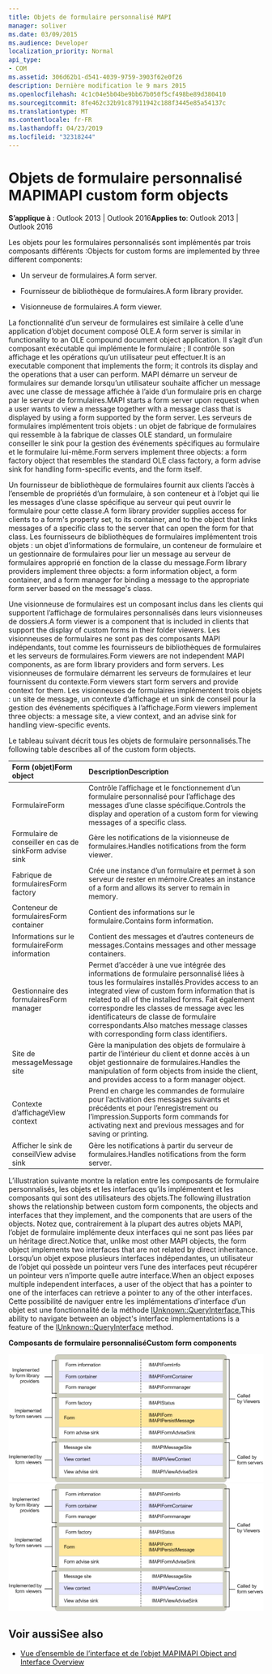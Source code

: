 ```yaml
---
title: Objets de formulaire personnalisé MAPI
manager: soliver
ms.date: 03/09/2015
ms.audience: Developer
localization_priority: Normal
api_type:
- COM
ms.assetid: 306d62b1-d541-4039-9759-3903f62e0f26
description: Dernière modification le 9 mars 2015
ms.openlocfilehash: 4c1c04e5b04be9bb67b050f5cf498be89d380410
ms.sourcegitcommit: 8fe462c32b91c87911942c188f3445e85a54137c
ms.translationtype: MT
ms.contentlocale: fr-FR
ms.lasthandoff: 04/23/2019
ms.locfileid: "32318244"
---
```

# <a name="mapi-custom-form-objects"></a><span data-ttu-id="3f91d-103">Objets de formulaire personnalisé MAPI</span><span class="sxs-lookup"><span data-stu-id="3f91d-103">MAPI custom form objects</span></span>
  
<span data-ttu-id="3f91d-104">**S’applique à** : Outlook 2013 | Outlook 2016</span><span class="sxs-lookup"><span data-stu-id="3f91d-104">**Applies to**: Outlook 2013 | Outlook 2016</span></span> 
  
<span data-ttu-id="3f91d-105">Les objets pour les formulaires personnalisés sont implémentés par trois composants différents :</span><span class="sxs-lookup"><span data-stu-id="3f91d-105">Objects for custom forms are implemented by three different components:</span></span>
  
- <span data-ttu-id="3f91d-106">Un serveur de formulaires.</span><span class="sxs-lookup"><span data-stu-id="3f91d-106">A form server.</span></span>
    
- <span data-ttu-id="3f91d-107">Fournisseur de bibliothèque de formulaires.</span><span class="sxs-lookup"><span data-stu-id="3f91d-107">A form library provider.</span></span>
    
- <span data-ttu-id="3f91d-108">Visionneuse de formulaires.</span><span class="sxs-lookup"><span data-stu-id="3f91d-108">A form viewer.</span></span>
    
<span data-ttu-id="3f91d-109">La fonctionnalité d’un serveur de formulaires est similaire à celle d’une application d’objet document composé OLE.</span><span class="sxs-lookup"><span data-stu-id="3f91d-109">A form server is similar in functionality to an OLE compound document object application.</span></span> <span data-ttu-id="3f91d-110">Il s’agit d’un composant exécutable qui implémente le formulaire ; Il contrôle son affichage et les opérations qu’un utilisateur peut effectuer.</span><span class="sxs-lookup"><span data-stu-id="3f91d-110">It is an executable component that implements the form; it controls its display and the operations that a user can perform.</span></span> <span data-ttu-id="3f91d-111">MAPI démarre un serveur de formulaires sur demande lorsqu’un utilisateur souhaite afficher un message avec une classe de message affichée à l’aide d’un formulaire pris en charge par le serveur de formulaires.</span><span class="sxs-lookup"><span data-stu-id="3f91d-111">MAPI starts a form server upon request when a user wants to view a message together with a message class that is displayed by using a form supported by the form server.</span></span> <span data-ttu-id="3f91d-112">Les serveurs de formulaires implémentent trois objets : un objet de fabrique de formulaires qui ressemble à la fabrique de classes OLE standard, un formulaire conseiller le sink pour la gestion des événements spécifiques au formulaire et le formulaire lui-même.</span><span class="sxs-lookup"><span data-stu-id="3f91d-112">Form servers implement three objects: a form factory object that resembles the standard OLE class factory, a form advise sink for handling form-specific events, and the form itself.</span></span> 
  
<span data-ttu-id="3f91d-113">Un fournisseur de bibliothèque de formulaires fournit aux clients l’accès à l’ensemble de propriétés d’un formulaire, à son conteneur et à l’objet qui lie les messages d’une classe spécifique au serveur qui peut ouvrir le formulaire pour cette classe.</span><span class="sxs-lookup"><span data-stu-id="3f91d-113">A form library provider supplies access for clients to a form's property set, to its container, and to the object that links messages of a specific class to the server that can open the form for that class.</span></span> <span data-ttu-id="3f91d-114">Les fournisseurs de bibliothèques de formulaires implémentent trois objets : un objet d’informations de formulaire, un conteneur de formulaire et un gestionnaire de formulaires pour lier un message au serveur de formulaires approprié en fonction de la classe du message.</span><span class="sxs-lookup"><span data-stu-id="3f91d-114">Form library providers implement three objects: a form information object, a form container, and a form manager for binding a message to the appropriate form server based on the message's class.</span></span>
  
<span data-ttu-id="3f91d-115">Une visionneuse de formulaires est un composant inclus dans les clients qui supportent l’affichage de formulaires personnalisés dans leurs visionneuses de dossiers.</span><span class="sxs-lookup"><span data-stu-id="3f91d-115">A form viewer is a component that is included in clients that support the display of custom forms in their folder viewers.</span></span> <span data-ttu-id="3f91d-116">Les visionneuses de formulaires ne sont pas des composants MAPI indépendants, tout comme les fournisseurs de bibliothèques de formulaires et les serveurs de formulaires.</span><span class="sxs-lookup"><span data-stu-id="3f91d-116">Form viewers are not independent MAPI components, as are form library providers and form servers.</span></span> <span data-ttu-id="3f91d-117">Les visionneuses de formulaire démarrent les serveurs de formulaires et leur fournissent du contexte.</span><span class="sxs-lookup"><span data-stu-id="3f91d-117">Form viewers start form servers and provide context for them.</span></span> <span data-ttu-id="3f91d-118">Les visionneuses de formulaires implémentent trois objets : un site de message, un contexte d’affichage et un sink de conseil pour la gestion des événements spécifiques à l’affichage.</span><span class="sxs-lookup"><span data-stu-id="3f91d-118">Form viewers implement three objects: a message site, a view context, and an advise sink for handling view-specific events.</span></span>
  
<span data-ttu-id="3f91d-119">Le tableau suivant décrit tous les objets de formulaire personnalisés.</span><span class="sxs-lookup"><span data-stu-id="3f91d-119">The following table describes all of the custom form objects.</span></span> 
  
|<span data-ttu-id="3f91d-120">**Form (objet)**</span><span class="sxs-lookup"><span data-stu-id="3f91d-120">**Form object**</span></span>|<span data-ttu-id="3f91d-121">**Description**</span><span class="sxs-lookup"><span data-stu-id="3f91d-121">**Description**</span></span>|
|:-----|:-----|
|<span data-ttu-id="3f91d-122">Formulaire</span><span class="sxs-lookup"><span data-stu-id="3f91d-122">Form</span></span>  <br/> |<span data-ttu-id="3f91d-123">Contrôle l’affichage et le fonctionnement d’un formulaire personnalisé pour l’affichage des messages d’une classe spécifique.</span><span class="sxs-lookup"><span data-stu-id="3f91d-123">Controls the display and operation of a custom form for viewing messages of a specific class.</span></span>  <br/> |
|<span data-ttu-id="3f91d-124">Formulaire de conseiller en cas de sink</span><span class="sxs-lookup"><span data-stu-id="3f91d-124">Form advise sink</span></span>  <br/> |<span data-ttu-id="3f91d-125">Gère les notifications de la visionneuse de formulaires.</span><span class="sxs-lookup"><span data-stu-id="3f91d-125">Handles notifications from the form viewer.</span></span>  <br/> |
|<span data-ttu-id="3f91d-126">Fabrique de formulaires</span><span class="sxs-lookup"><span data-stu-id="3f91d-126">Form factory</span></span>  <br/> |<span data-ttu-id="3f91d-127">Crée une instance d’un formulaire et permet à son serveur de rester en mémoire.</span><span class="sxs-lookup"><span data-stu-id="3f91d-127">Creates an instance of a form and allows its server to remain in memory.</span></span>  <br/> |
|<span data-ttu-id="3f91d-128">Conteneur de formulaires</span><span class="sxs-lookup"><span data-stu-id="3f91d-128">Form container</span></span>  <br/> |<span data-ttu-id="3f91d-129">Contient des informations sur le formulaire.</span><span class="sxs-lookup"><span data-stu-id="3f91d-129">Contains form information.</span></span>  <br/> |
|<span data-ttu-id="3f91d-130">Informations sur le formulaire</span><span class="sxs-lookup"><span data-stu-id="3f91d-130">Form information</span></span>  <br/> |<span data-ttu-id="3f91d-131">Contient des messages et d’autres conteneurs de messages.</span><span class="sxs-lookup"><span data-stu-id="3f91d-131">Contains messages and other message containers.</span></span>  <br/> |
|<span data-ttu-id="3f91d-132">Gestionnaire des formulaires</span><span class="sxs-lookup"><span data-stu-id="3f91d-132">Form manager</span></span>  <br/> |<span data-ttu-id="3f91d-133">Permet d’accéder à une vue intégrée des informations de formulaire personnalisé liées à tous les formulaires installés.</span><span class="sxs-lookup"><span data-stu-id="3f91d-133">Provides access to an integrated view of custom form information that is related to all of the installed forms.</span></span> <span data-ttu-id="3f91d-134">Fait également correspondre les classes de message avec les identificateurs de classe de formulaire correspondants.</span><span class="sxs-lookup"><span data-stu-id="3f91d-134">Also matches message classes with corresponding form class identifiers.</span></span>  <br/> |
|<span data-ttu-id="3f91d-135">Site de message</span><span class="sxs-lookup"><span data-stu-id="3f91d-135">Message site</span></span>  <br/> |<span data-ttu-id="3f91d-136">Gère la manipulation des objets de formulaire à partir de l’intérieur du client et donne accès à un objet gestionnaire de formulaires.</span><span class="sxs-lookup"><span data-stu-id="3f91d-136">Handles the manipulation of form objects from inside the client, and provides access to a form manager object.</span></span>  <br/> |
|<span data-ttu-id="3f91d-137">Contexte d’affichage</span><span class="sxs-lookup"><span data-stu-id="3f91d-137">View context</span></span>  <br/> |<span data-ttu-id="3f91d-138">Prend en charge les commandes de formulaire pour l’activation des messages suivants et précédents et pour l’enregistrement ou l’impression.</span><span class="sxs-lookup"><span data-stu-id="3f91d-138">Supports form commands for activating next and previous messages and for saving or printing.</span></span>  <br/> |
|<span data-ttu-id="3f91d-139">Afficher le sink de conseil</span><span class="sxs-lookup"><span data-stu-id="3f91d-139">View advise sink</span></span>  <br/> |<span data-ttu-id="3f91d-140">Gère les notifications à partir du serveur de formulaires.</span><span class="sxs-lookup"><span data-stu-id="3f91d-140">Handles notifications from the form server.</span></span>  <br/> |
   
<span data-ttu-id="3f91d-141">L’illustration suivante montre la relation entre les composants de formulaire personnalisés, les objets et les interfaces qu’ils implémentent et les composants qui sont des utilisateurs des objets.</span><span class="sxs-lookup"><span data-stu-id="3f91d-141">The following illustration shows the relationship between custom form components, the objects and interfaces that they implement, and the components that are users of the objects.</span></span> <span data-ttu-id="3f91d-142">Notez que, contrairement à la plupart des autres objets MAPI, l’objet de formulaire implémente deux interfaces qui ne sont pas liées par un héritage direct.</span><span class="sxs-lookup"><span data-stu-id="3f91d-142">Notice that, unlike most other MAPI objects, the form object implements two interfaces that are not related by direct inheritance.</span></span> <span data-ttu-id="3f91d-143">Lorsqu’un objet expose plusieurs interfaces indépendantes, un utilisateur de l’objet qui possède un pointeur vers l’une des interfaces peut récupérer un pointeur vers n’importe quelle autre interface.</span><span class="sxs-lookup"><span data-stu-id="3f91d-143">When an object exposes multiple independent interfaces, a user of the object that has a pointer to one of the interfaces can retrieve a pointer to any of the other interfaces.</span></span> <span data-ttu-id="3f91d-144">Cette possibilité de naviguer entre les implémentations d’interface d’un objet est une fonctionnalité de la méthode [IUnknown::QueryInterface.](https://msdn.microsoft.com/library/54d5ff80-18db-43f2-b636-f93ac053146d%28Office.15%29.aspx)</span><span class="sxs-lookup"><span data-stu-id="3f91d-144">This ability to navigate between an object's interface implementations is a feature of the [IUnknown::QueryInterface](https://msdn.microsoft.com/library/54d5ff80-18db-43f2-b636-f93ac053146d%28Office.15%29.aspx) method.</span></span> 
  
<span data-ttu-id="3f91d-145">**Composants de formulaire personnalisé**</span><span class="sxs-lookup"><span data-stu-id="3f91d-145">**Custom form components**</span></span>
  
<span data-ttu-id="3f91d-146">![Composants de formulaire personnalisés Composants](media/amapi_67.gif "de formulaire personnalisés")</span><span class="sxs-lookup"><span data-stu-id="3f91d-146">![Custom form components](media/amapi_67.gif "Custom form components")</span></span>
  
## <a name="see-also"></a><span data-ttu-id="3f91d-147">Voir aussi</span><span class="sxs-lookup"><span data-stu-id="3f91d-147">See also</span></span>

- [<span data-ttu-id="3f91d-148">Vue d’ensemble de l’interface et de l’objet MAPI</span><span class="sxs-lookup"><span data-stu-id="3f91d-148">MAPI Object and Interface Overview</span></span>](mapi-object-and-interface-overview.md)


